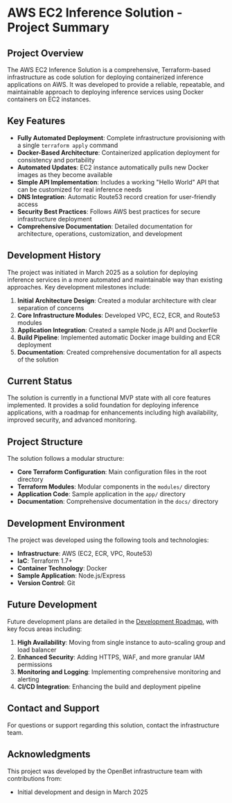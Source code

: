 # AWS EC2 Inference Solution - Project Summary

## Project Overview

The AWS EC2 Inference Solution is a comprehensive, Terraform-based infrastructure as code solution for deploying containerized inference applications on AWS. It was developed to provide a reliable, repeatable, and maintainable approach to deploying inference services using Docker containers on EC2 instances.

## Key Features

- **Fully Automated Deployment**: Complete infrastructure provisioning with a single `terraform apply` command
- **Docker-Based Architecture**: Containerized application deployment for consistency and portability
- **Automated Updates**: EC2 instance automatically pulls new Docker images as they become available
- **Simple API Implementation**: Includes a working "Hello World" API that can be customized for real inference needs
- **DNS Integration**: Automatic Route53 record creation for user-friendly access
- **Security Best Practices**: Follows AWS best practices for secure infrastructure deployment
- **Comprehensive Documentation**: Detailed documentation for architecture, operations, customization, and development

## Development History

The project was initiated in March 2025 as a solution for deploying inference services in a more automated and maintainable way than existing approaches. Key development milestones include:

1. **Initial Architecture Design**: Created a modular architecture with clear separation of concerns
2. **Core Infrastructure Modules**: Developed VPC, EC2, ECR, and Route53 modules
3. **Application Integration**: Created a sample Node.js API and Dockerfile
4. **Build Pipeline**: Implemented automatic Docker image building and ECR deployment
5. **Documentation**: Created comprehensive documentation for all aspects of the solution

## Current Status

The solution is currently in a functional MVP state with all core features implemented. It provides a solid foundation for deploying inference applications, with a roadmap for enhancements including high availability, improved security, and advanced monitoring.

## Project Structure

The solution follows a modular structure:

- **Core Terraform Configuration**: Main configuration files in the root directory
- **Terraform Modules**: Modular components in the `modules/` directory
- **Application Code**: Sample application in the `app/` directory
- **Documentation**: Comprehensive documentation in the `docs/` directory

## Development Environment

The project was developed using the following tools and technologies:

- **Infrastructure**: AWS (EC2, ECR, VPC, Route53)
- **IaC**: Terraform 1.7+
- **Container Technology**: Docker
- **Sample Application**: Node.js/Express
- **Version Control**: Git

## Future Development

Future development plans are detailed in the [Development Roadmap](./DEVELOPMENT_ROADMAP.md), with key focus areas including:

1. **High Availability**: Moving from single instance to auto-scaling group and load balancer
2. **Enhanced Security**: Adding HTTPS, WAF, and more granular IAM permissions
3. **Monitoring and Logging**: Implementing comprehensive monitoring and alerting
4. **CI/CD Integration**: Enhancing the build and deployment pipeline

## Contact and Support

For questions or support regarding this solution, contact the infrastructure team.

## Acknowledgments

This project was developed by the OpenBet infrastructure team with contributions from:
- Initial development and design in March 2025
